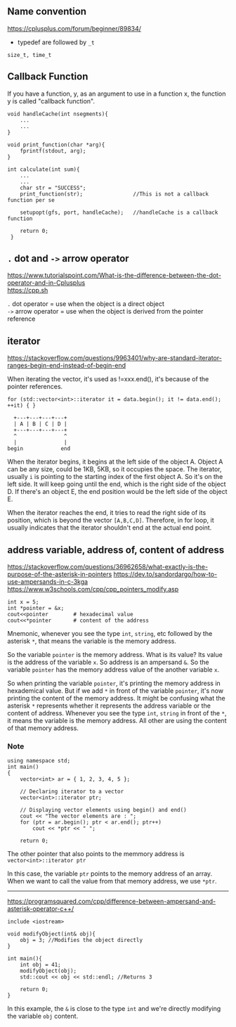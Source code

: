 ## Name convention 

https://cplusplus.com/forum/beginner/89834/ 

- typedef are followed by `_t` 

```
size_t, time_t
```

## Callback Function

If you have a function, y, as an argument to use in a function x, the function y is called "callback function".

```
void handleCache(int nsegments){
    ...
    ...
}

void print_function(char *arg){
    fprintf(stdout, arg);
}

int calculate(int sum){
    ...
    ...
    char str = "SUCCESS";
    print_function(str);                //This is not a callback function per se
    
    setupopt(gfs, port, handleCache);   //handleCache is a callback function
 
    return 0;
 }
 ```
 
 ## `.` dot and `->` arrow operator 
 
 https://www.tutorialspoint.com/What-is-the-difference-between-the-dot-operator-and-in-Cplusplus  
 https://cpp.sh 
 
 `.` dot operator = use when the object is a direct object  
 `->` arrow operator = use when the object is derived from the pointer reference  
 
 ## iterator
 
 https://stackoverflow.com/questions/9963401/why-are-standard-iterator-ranges-begin-end-instead-of-begin-end
 
 When iterating the vector, it's used as !=xxx.end(), it's because of the pointer references. 
 
 ```
 for (std::vector<int>::iterator it = data.begin(); it != data.end(); ++it) { }
 ```
 
 ```
   +---+---+---+---+
   | A | B | C | D |
   +---+---+---+---+
   ^               ^
   |               |
 begin            end
 ```
 
 When the iterator begins, it begins at the left side of the object A. Object A can be any size, could be 1KB, 5KB, so it occupies the space. The iterator, usually `i` is pointing to the starting index of the first object A. So it's on the left side. It will keep going until the end, which is the right side of the object D. If there's an object E, the end position would be the left side of the object E. 
 
 When the iterator reaches the end, it tries to read the right side of its position, which is beyond the vector `[A,B,C,D]`. Therefore, in for loop, it usually indicates that the iterator shouldn't end at the actual end point. 
 
## address variable, address of, content of address 

https://stackoverflow.com/questions/36962658/what-exactly-is-the-purpose-of-the-asterisk-in-pointers 
https://dev.to/sandordargo/how-to-use-ampersands-in-c-3kga
https://www.w3schools.com/cpp/cpp_pointers_modify.asp

```
int x = 5;
int *pointer = &x;
cout<<pointer        # hexadecimal value 
cout<<*pointer       # content of the address 
```

Mnemonic, whenever you see the type `int`, `string`, etc followed by the asterisk `*`, that means the variable is the memory address. 

So the variable `pointer` is the memory address. What is its value? Its value is the address of the variable `x`. So address is an ampersand `&`. So the variable `pointer` has the memory address value of the another variable `x`. 

So when printing the variable `pointer`, it's printing the memory address in hexademical value. 
But if we add `*` in front of the variable `pointer`, it's now printing the content of the memory address. It might be confusing what the asterisk `*` represents whether it represents the address variable or the content of address. Whenever you see the type `int`, `string` in front of the `*`, it means the variable is the memory address. All other are using the content of that memory address. 

### Note 

```
using namespace std;
int main()
{
    vector<int> ar = { 1, 2, 3, 4, 5 };
      
    // Declaring iterator to a vector
    vector<int>::iterator ptr;
      
    // Displaying vector elements using begin() and end()
    cout << "The vector elements are : ";
    for (ptr = ar.begin(); ptr < ar.end(); ptr++)
        cout << *ptr << " ";
      
    return 0;  
```

The other pointer that also points to the memmory address is `vector<int>::iterator ptr`

In this case, the variable `ptr` points to the memory address of an array. When we want to call the value from that memory address, we use `*ptr`.

-----------
https://programsquared.com/cpp/difference-between-ampersand-and-asterisk-operator-c++/

```
include <iostream>

void modifyObject(int& obj){
    obj = 3; //Modifies the object directly
}

int main(){
    int obj = 41;
    modifyObject(obj);
    std::cout << obj << std::endl; //Returns 3

    return 0;
}
```
In this example, the `&` is close to the type `int` and we're directly modifying the variable `obj` content. 

